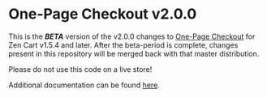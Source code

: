 # One-Page Checkout v2.0.0 #

This is the ***BETA*** version of the v2.0.0 changes to [One-Page Checkout](https://github.com/lat9/one_page_checkout) for Zen Cart v1.5.4 and later.  After the beta-period is complete, changes present in this repository will be merged back with that master distribution.

Please do not use this code on a live store!

Additional documentation can be found [here](https://lat9.github.io/one_page_checkout).